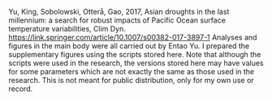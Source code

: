 Yu, King, Sobolowski, Otterå, Gao, 2017, Asian droughts in the last millennium: a search for robust impacts of Pacific Ocean surface temperature variabilities, Clim Dyn. https://link.springer.com/article/10.1007/s00382-017-3897-1
Analyses and figures in the main body were all carried out by Entao Yu. I prepared the supplementary figures using the scripts stored here. Note that although the scripts were used in the research, the versions stored here may have values for some parameters which are not exactly the same as those used in the research. This is not meant for public distribution, only for my own use or record.
